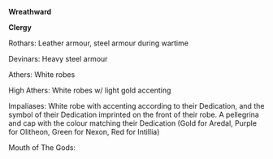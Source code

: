 **Wreathward**

**Clergy**

Rothars: Leather armour, steel armour during wartime

Devinars: Heavy steel armour

Athers: White robes

High Athers: White robes w/ light gold accenting

Impaliases: White robe with accenting according to their Dedication, and the symbol of their Dedication imprinted on the front of their robe. A pellegrina and cap with the colour matching their Dedication (Gold for Aredal, Purple for Olitheon, Green for Nexon, Red for Intillia)

Mouth of The Gods: 